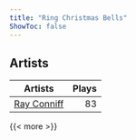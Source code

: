 ```yaml
---
title: "Ring Christmas Bells"
ShowToc: false
---
```


## Artists
Artists | Plays 
----- | -----: 
[Ray Conniff](/artists/ray-conniff-104848) | 83

{{< more >}}